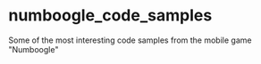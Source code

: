 # numboogle_code_samples
Some of the most interesting code samples from the mobile game "Numboogle"
